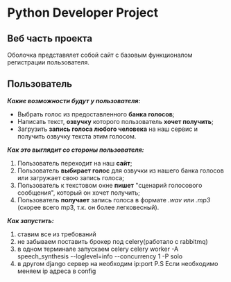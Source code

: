 # Python Developer Project

## Веб часть проекта
Оболочка представялет собой сайт с базовым функционалом регистрации пользователя.

## Пользователь
***Какие возможности будут у пользователя:***
* Выбрать голос из предоставленного **банка голосов**;
* Написать текст, **озвучку** которого пользователь **хочет получить**;
* Загрузить **запись голоса любого человека** на наш сервис и получить озвучку текста этим голосом.

***Как это выглядит со стороны пользователя:***
1) Пользователь переходит на наш **сайт**;
2) Пользователь **выбирает голос** для озвучки из нашего банка голосов или загружает свою запись голоса;
3) Пользователь к текстовом окне **пишет** "сценарий голосового сообщения", который он хочет получить;
4) Пользователь **получает** запись голоса в формате *.wav* или *.mp3* (скорее всего mp3, т.к. он более легковесный).

***Как запустить:***
1) ставим все из требований
2) не забываем поставить брокер под celery(работало с rabbitmq)
3) в одном терминале запускаем celery
    celery worker -A speech_synthesis --loglevel=info --concurrency 1 -P solo
4) в другом django сервер на необходим ip:port
P.S Если необходимо меняем ip адреса в config
